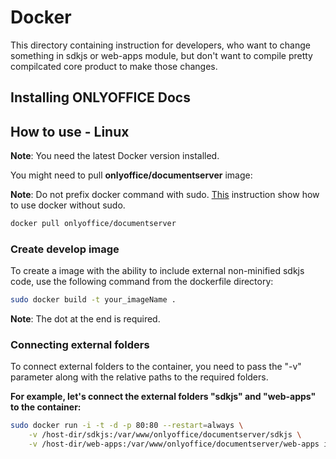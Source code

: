 # Docker

This directory containing instruction for developers,
who want to change something in sdkjs or web-apps module, 
but don't want to compile pretty compilcated core product to make those changes.

## Installing ONLYOFFICE Docs

## How to use - Linux

**Note**: You need the latest Docker version installed.

You might need to pull **onlyoffice/documentserver** image:

**Note**: Do not prefix docker command with sudo.
[This](https://docs.docker.com/engine/install/linux-postinstall/#manage-docker-as-a-non-root-user) 
instruction show how to use docker without sudo.

```bash
docker pull onlyoffice/documentserver
```

### Create develop image

To create a image with the ability to include external non-minified sdkjs code,
use the following command from the dockerfile directory:

```bash
sudo docker build -t your_imageName .
```

**Note**: The dot at the end is required.

### Connecting external folders

To connect external folders to the container, 
you need to pass the "-v" parameter
along with the relative paths to the required folders.

**For example, let's connect the external folders "sdkjs" and "web-apps" to the container:**

```bash
sudo docker run -i -t -d -p 80:80 --restart=always \
	-v /host-dir/sdkjs:/var/www/onlyoffice/documentserver/sdkjs \
	-v /host-dir/web-apps:/var/www/onlyoffice/documentserver/web-apps imageName
```

